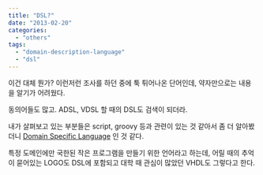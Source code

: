 ```yaml
---
title: "DSL?"
date: "2013-02-20"
categories: 
  - "others"
tags: 
  - "domain-description-language"
  - "dsl"
---
```


이건 대체 뭔가? 이런저런 조사를 하던 중에 툭 튀어나온 단어인데, 약자만으로는 내용을 알기가 어려웠다.

동의어들도 많고. ADSL, VDSL 할 때의 DSL도 검색이 되더라.

내가 살펴보고 있는 부분들은 script, groovy 등과 관련이 있는 것 같아서 좀 더 알아봤더니 [Domain Specific Language](http://en.wikipedia.org/wiki/Domain-specific_language) 인 것 같다.

특정 도메인에만 국한된 작은 프로그램을 만들기 위한 언어라고 하는데, 어릴 때의 추억이 묻어있는 LOGO도 DSL에 포함되고 대학 때 관심이 많았던 VHDL도 그렇다고 한다.
